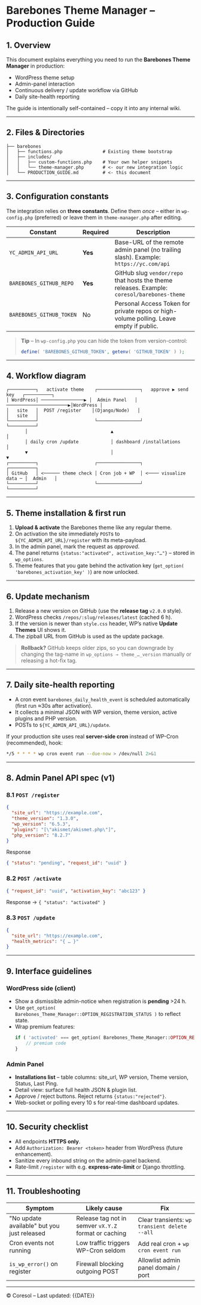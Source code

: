 # Barebones Theme Manager – Production Guide

## 1. Overview
This document explains everything you need to run the **Barebones Theme Manager** in production:
* WordPress theme setup
* Admin-panel interaction
* Continuous delivery / update workflow via GitHub
* Daily site-health reporting

The guide is intentionally self-contained – copy it into any internal wiki.

---

## 2. Files & Directories
```
├── barebones
│   ├── functions.php               # Existing theme bootstrap
│   ├── includes/
│   │   ├── custom-functions.php    # Your own helper snippets
│   │   └── theme-manager.php       # <- our new integration logic
│   └── PRODUCTION_GUIDE.md         # <- this document
```

---

## 3. Configuration constants
The integration relies on **three constants**. Define them _once_ – either in `wp-config.php` (preferred) or leave them in `theme-manager.php` after editing.

| Constant | Required | Description |
| -------- | -------- | ----------- |
| `YC_ADMIN_API_URL` | **Yes** | Base-URL of the remote admin panel (no trailing slash). Example: `https://yc.com/api` |
| `BAREBONES_GITHUB_REPO` | **Yes** | GitHub slug `vendor/repo` that hosts the theme releases. Example: `coresol/barebones-theme` |
| `BAREBONES_GITHUB_TOKEN` | No | Personal Access Token for private repos or high-volume polling. Leave empty if public. |

> **Tip** – In `wp-config.php` you can hide the token from version-control:
> ```php
> define( 'BAREBONES_GITHUB_TOKEN', getenv( 'GITHUB_TOKEN' ) );
> ```

---

## 4. Workflow diagram
```
┌──────────┐   activate theme    ┌────────────────┐   approve ▶ send key   ┌──────────┐
│ WordPress│ ────────────────▶ │  Admin Panel   │ ───────────────────────▶│WordPress │
│   site   │  POST /register    │(Django/Node)   │                        │   site   │
└──────────┘                     └────────────────┘                        └──────────┘
       │                               ▲                                        │
       │ daily cron /update            │ dashboard /installations               │
       ▼                               │                                        ▼
┌──────────┐                     ┌────────────────┐                        ┌──────────┐
│ GitHub   │ <────── theme check │ Cron job + WP  │ <──── visualize data ─ │  Admin   │
└──────────┘                     └────────────────┘                        └──────────┘
```

---

## 5. Theme installation & first run
1. **Upload & activate** the Barebones theme like any regular theme.  
2. On activation the site immediately `POST`s to `${YC_ADMIN_API_URL}/register` with its meta-payload.  
3. In the admin panel, mark the request as _approved_.  
4. The panel returns `{status:"activated", activation_key:"…"}` – stored in `wp_options`.  
5. Theme features that you gate behind the activation key (`get_option( 'barebones_activation_key' )`) are now unlocked.

---

## 6. Update mechanism
1. Release a new version on GitHub (use the **release tag** `v2.0.0` style).  
2. WordPress checks `/repos/:slug/releases/latest` (cached 6 h).  
3. If the version is newer than `style.css` header, WP’s native **Update Themes** UI shows it.  
4. The zipball URL from GitHub is used as the update package.

> **Rollback?** GitHub keeps older zips, so you can downgrade by changing the tag-name in `wp_options → theme_…_version` manually or releasing a hot-fix tag.

---

## 7. Daily site-health reporting
* A cron event `barebones_daily_health_event` is scheduled automatically (first run ≈30s after activation).  
* It collects a minimal JSON with WP version, theme version, active plugins and PHP version.  
* POSTs to `${YC_ADMIN_API_URL}/update`.

If your production site uses real **server-side cron** instead of WP-Cron (recommended), hook:
```bash
*/5 * * * * wp cron event run --due-now > /dev/null 2>&1
```

---

## 8. Admin Panel API spec (v1)
### 8.1  `POST /register`
```json
{
  "site_url": "https://example.com",
  "theme_version": "1.3.0",
  "wp_version": "6.5.3",
  "plugins": "[\"akismet/akismet.php\"]",
  "php_version": "8.2.7"
}
```
Response
```json
{ "status": "pending", "request_id": "uuid" }
```

### 8.2  `POST /activate`
```json
{ "request_id": "uuid", "activation_key": "abc123" }
```
Response → `{ "status": "activated" }`

### 8.3  `POST /update`
```json
{
  "site_url": "https://example.com",
  "health_metrics": "{ … }"
}
```
---

## 9. Interface guidelines
### WordPress side (client)
* Show a dismissible admin-notice when registration is **pending** >24 h.
* Use `get_option( Barebones_Theme_Manager::OPTION_REGISTRATION_STATUS )` to reflect state.
* Wrap premium features:
  ```php
  if ( 'activated' === get_option( Barebones_Theme_Manager::OPTION_REGISTRATION_STATUS ) ) {
      // premium code
  }
  ```

### Admin Panel
* **Installations list** – table columns: site_url, WP version, Theme version, Status, Last Ping.
* Detail view: surface full health JSON & plugin list.
* Approve / reject buttons.  Reject returns `{status:"rejected"}`.
* Web-socket or polling every 10 s for real-time dashboard updates.

---

## 10. Security checklist
* All endpoints **HTTPS only**.
* Add `Authorization: Bearer <token>` header from WordPress (future enhancement).
* Sanitize every inbound string on the admin-panel backend.
* Rate-limit `/register` with e.g. **express-rate-limit** or Django throttling.

---

## 11. Troubleshooting
| Symptom | Likely cause | Fix |
| ------- | ------------ | ---- |
| "No update available" but you just released | Release tag not in semver `vX.Y.Z` format or caching | Clear transients: `wp transient delete --all` |
| Cron events not running | Low traffic triggers WP-Cron seldom | Add real cron + `wp cron event run` |
| `is_wp_error()` on register | Firewall blocking outgoing POST | Allowlist admin panel domain / port |

---

© Coresol – Last updated: {{DATE}} 
